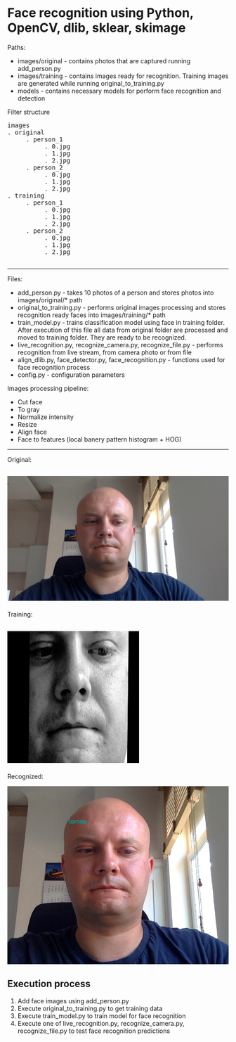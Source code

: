 # Face recognition using Python, OpenCV, dlib, sklear, skimage

Paths:
* images/original - contains photos that are captured running add_person.py
* images/training - contains images ready for recognition. Training images are generated while running original_to_training.py
* models - contains necessary models for perform face recognition and detection


Filter structure

<pre>
images
. original
     . person_1
          . 0.jpg
          . 1.jpg
          . 2.jpg
     . person_2
          . 0.jpg
          . 1.jpg
          . 2.jpg
. training
     . person_1
          . 0.jpg
          . 1.jpg
          . 2.jpg
     . person_2
          . 0.jpg
          . 1.jpg
          . 2.jpg
          
</pre> 
---
Files:
* add_person.py - takes 10 photos of a person and stores photos into images/original/* path
* original_to_training.py - performs original images processing and stores recognition ready faces into images/training/* path
* train_model.py - trains classification model using face in training folder. After execution of this file all data from original folder are processed and moved to training folder. They are ready to be recognized.
* live_recognition.py, recognize_camera.py, recognize_file.py - performs recognition from live stream, from camera photo or from file
* align_dlib.py, face_detector.py, face_recognition.py - functions used for face recognition process
* config.py - configuration parameters

Images processing pipeline:
* Cut face
* To gray
* Normalize intensity
* Resize
* Align face
* Face to features (local banery pattern histogram + HOG)

---

Original:

![alt text](docs/original.jpg "original")
---

Training:

![alt text](docs/training.jpg "training")
---

Recognized:

![alt text](docs/recognized.png "recognized")
## Execution process
1. Add face images using add_person.py
2. Execute original_to_training.py to get training data
3. Execute train_model.py to train model for face recognition
4. Execute one of live_recognition.py, recognize_camera.py, recognize_file.py to test face recognition predictions

